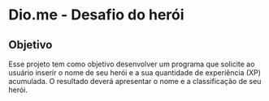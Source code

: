 # Dio.me - Desafio do herói

## Objetivo

Esse projeto tem como objetivo desenvolver um programa que solicite ao usuário inserir o nome de seu herói e a sua quantidade de experiência (XP) acumulada. O resultado deverá apresentar o nome e a classificação de seu herói.
